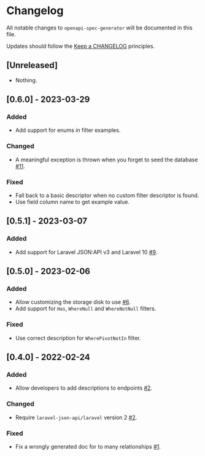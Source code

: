# Changelog

All notable changes to `openapi-spec-generator` will be documented in this file.

Updates should follow the [Keep a CHANGELOG](https://keepachangelog.com/) principles.

## [Unreleased]

- Nothing.


## [0.6.0] - 2023-03-29

### Added
- Add support for enums in filter examples.

### Changed
- A meaningful exception is thrown when you forget to seed the database [#11](https://github.com/swisnl/openapi-spec-generator/pull/11).

### Fixed
- Fall back to a basic descriptor when no custom filter descriptor is found.
- Use field column name to get example value.


## [0.5.1] - 2023-03-07

### Added
- Add support for Laravel JSON:API v3 and Laravel 10 [#9](https://github.com/swisnl/openapi-spec-generator/pull/9).


## [0.5.0] - 2023-02-06

### Added
- Allow customizing the storage disk to use [#6](https://github.com/swisnl/openapi-spec-generator/pull/6).
- Add support for `Has`, `WhereNull` and `WhereNotNull` filters.

### Fixed
- Use correct description for `WherePivotNotIn` filter.


## [0.4.0] - 2022-02-24

### Added
- Allow developers to add descriptions to endpoints [#2](https://github.com/swisnl/openapi-spec-generator/pull/2).

### Changed
- Require `laravel-json-api/laravel` version 2 [#2](https://github.com/swisnl/openapi-spec-generator/pull/2).

### Fixed
- Fix a wrongly generated doc for to many relationships [#1](https://github.com/swisnl/openapi-spec-generator/pull/1).
